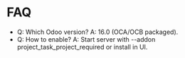 # FAQ

- Q: Which Odoo version? A: 16.0 (OCA/OCB packaged).
- Q: How to enable? A: Start server with --addon project_task_project_required or install in UI.
